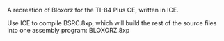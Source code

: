 A recreation of Bloxorz for the TI-84 Plus CE, written in ICE.

Use ICE to compile BSRC.8xp, which will build the rest of the source files into one assembly program: BLOXORZ.8xp